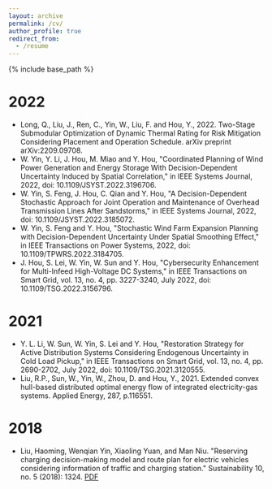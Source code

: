 ```yaml
---
layout: archive
permalink: /cv/
author_profile: true
redirect_from:
  - /resume
---
```


{% include base_path %}


2022
======
* Long, Q., Liu, J., Ren, C., Yin, W., Liu, F. and Hou, Y., 2022. Two-Stage Submodular Optimization of Dynamic Thermal Rating for Risk Mitigation Considering Placement and Operation Schedule. arXiv preprint arXiv:2209.09708.
* W. Yin, Y. Li, J. Hou, M. Miao and Y. Hou, "Coordinated Planning of Wind Power Generation and Energy Storage With Decision-Dependent Uncertainty Induced by Spatial Correlation," in IEEE Systems Journal, 2022, doi: 10.1109/JSYST.2022.3196706.
* W. Yin, S. Feng, J. Hou, C. Qian and Y. Hou, "A Decision-Dependent Stochastic Approach for Joint Operation and Maintenance of Overhead Transmission Lines After Sandstorms," in IEEE Systems Journal, 2022, doi: 10.1109/JSYST.2022.3185072.
* W. Yin, S. Feng and Y. Hou, "Stochastic Wind Farm Expansion Planning with Decision-Dependent Uncertainty Under Spatial Smoothing Effect," in IEEE Transactions on Power Systems, 2022, doi: 10.1109/TPWRS.2022.3184705.
* J. Hou, S. Lei, W. Yin, W. Sun and Y. Hou, "Cybersecurity Enhancement for Multi-Infeed High-Voltage DC Systems," in IEEE Transactions on Smart Grid, vol. 13, no. 4, pp. 3227-3240, July 2022, doi: 10.1109/TSG.2022.3156796.

2021
======
* Y. L. Li, W. Sun, W. Yin, S. Lei and Y. Hou, "Restoration Strategy for Active Distribution Systems Considering Endogenous Uncertainty in Cold Load Pickup," in IEEE Transactions on Smart Grid, vol. 13, no. 4, pp. 2690-2702, July 2022, doi: 10.1109/TSG.2021.3120555.
* Liu, R.P., Sun, W., Yin, W., Zhou, D. and Hou, Y., 2021. Extended convex hull-based distributed optimal energy flow of integrated electricity-gas systems. Applied Energy, 287, p.116551.

2018
======
* Liu, Haoming, Wenqian Yin, Xiaoling Yuan, and Man Niu. "Reserving charging decision-making model and route plan for electric vehicles considering information of traffic and charging station." Sustainability 10, no. 5 (2018): 1324. [PDF](https://www.mdpi.com/2071-1050/10/5/1324)
